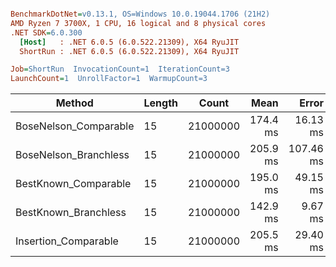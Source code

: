 ``` ini

BenchmarkDotNet=v0.13.1, OS=Windows 10.0.19044.1706 (21H2)
AMD Ryzen 7 3700X, 1 CPU, 16 logical and 8 physical cores
.NET SDK=6.0.300
  [Host]   : .NET 6.0.5 (6.0.522.21309), X64 RyuJIT
  ShortRun : .NET 6.0.5 (6.0.522.21309), X64 RyuJIT

Job=ShortRun  InvocationCount=1  IterationCount=3  
LaunchCount=1  UnrollFactor=1  WarmupCount=3  

```
|                Method | Length |    Count |     Mean |     Error |  StdDev |
|---------------------- |------- |--------- |---------:|----------:|--------:|
| BoseNelson_Comparable |     15 | 21000000 | 174.4 ms |  16.13 ms | 0.88 ms |
| BoseNelson_Branchless |     15 | 21000000 | 205.9 ms | 107.46 ms | 5.89 ms |
|  BestKnown_Comparable |     15 | 21000000 | 195.0 ms |  49.15 ms | 2.69 ms |
|  BestKnown_Branchless |     15 | 21000000 | 142.9 ms |   9.67 ms | 0.53 ms |
|  Insertion_Comparable |     15 | 21000000 | 205.5 ms |  29.40 ms | 1.61 ms |
